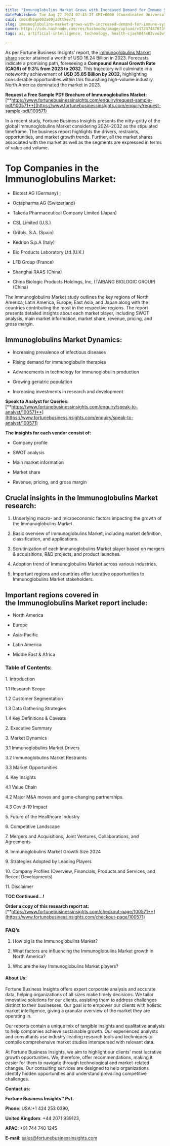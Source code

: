 ```yaml
---
title: "Immunoglobulins Market Grows with Increased Demand for Immune System Support Therapies"
datePublished: Tue Aug 27 2024 07:45:27 GMT+0000 (Coordinated Universal Time)
cuid: cm0c4h8qo002a09jzdttkev7t
slug: immunoglobulins-market-grows-with-increased-demand-for-immune-system-support-therapies
cover: https://cdn.hashnode.com/res/hashnode/image/upload/v1724744707397/5c137178-2e86-4c8e-9211-d0a7f8652aff.png
tags: ai, artificial-intelligence, technology, health-cjaeh844x02vvo3wtj5r2s75q, healthcare

---
```


As per Fortune Business Insights’ report, the [immunoglobulins Market share](https://www.fortunebusinessinsights.com/industry-reports/immunoglobulins-market-100571) sector attained a worth of USD 16.24 Billion in 2023. Forecasts indicate a promising path, foreseeing a **Compound Annual Growth Rate (CAGR) of 9.3% from 2023 to 2032.** This trajectory will culminate in a noteworthy achievement of **USD 35.85 Billion by 2032,** highlighting considerable opportunities within this flourishing high-volume industry. North America dominated the market in 2023.

**Request a Free Sample PDF Brochure of Immunoglobulins Market:** [**https://www.fortunebusinessinsights.com/enquiry/request-sample-pdf/100571**](https://www.fortunebusinessinsights.com/enquiry/request-sample-pdf/100571)

In a recent study, Fortune Business Insights presents the nitty-gritty of the global Immunoglobulins Market considering 2024–2032 as the stipulated timeframe. The business report highlights the drivers, restraints, opportunities, and market growth trends. Further, all the market shares associated with the market as well as the segments are expressed in terms of value and volume.

# **Top Companies in the Immunoglobulins Market:**

* Biotest AG (Germany) ;
    
* Octapharma AG (Switzerland)
    
* Takeda Pharmaceutical Company Limited (Japan)
    
* CSL Limited (U.S.)
    
* Grifols, S.A. (Spain)
    
* Kedrion S.p.A (Italy)
    
* Bio Products Laboratory Ltd.(U.K.)
    
* LFB Group (France)
    
* Shanghai RAAS (China)
    
* China Biologic Products Holdings, Inc, (TAIBANG BIOLOGIC GROUP) (China)
    

The Immunoglobulins Market study outlines the key regions of North America, Latin America, Europe, East Asia, and Japan along with the countries contributing the most in the respective regions. The report presents detailed insights about each market player, including SWOT analysis, main market information, market share, revenue, pricing, and gross margin.

## Immunoglobulins Market **Dynamics**:

* Increasing prevalence of infectious diseases
    
* Rising demand for immunoglobulin therapies
    
* Advancements in technology for immunoglobulin production
    
* Growing geriatric population
    
* Increasing investments in research and development
    

**Speak to Analyst for Queries:** [**https://www.fortunebusinessinsights.com/enquiry/speak-to-analyst/100571**](https://www.fortunebusinessinsights.com/enquiry/speak-to-analyst/100571)

**The insights for each vendor consist of:**

* Company profile
    
* SWOT analysis
    
* Main market information
    
* Market share
    
* Revenue, pricing, and gross margin
    

## **Crucial insights in the Immunoglobulins Market research:**

1. Underlying macro- and microeconomic factors impacting the growth of the Immunoglobulins Market.
    
2. Basic overview of Immunoglobulins Market, including market definition, classification, and applications.
    
3. Scrutinization of each Immunoglobulins Market player based on mergers & acquisitions, R&D projects, and product launches.
    
4. Adoption trend of Immunoglobulins Market across various industries.
    
5. Important regions and countries offer lucrative opportunities to Immunoglobulins Market stakeholders.
    

## **Important regions covered in the Immunoglobulins Market report include:**

* North America
    
* Europe
    
* Asia-Pacific
    
* Latin America
    
* Middle East & Africa
    

### **Table of Contents:**

1\. Introduction

1.1 Research Scope

1.2 Customer Segmentation

1.3 Data Gathering Strategies

1.4 Key Definitions & Caveats

2\. Executive Summary

3\. Market Dynamics

3.1 Immunoglobulins Market Drivers

3.2 Immunoglobulins Market Restraints

3.3 Market Opportunities

4\. Key Insights

4.1 Value Chain

4.2 Major M&A moves and game-changing partnerships.

4.3 Covid-19 Impact

5\. Future of the Healthcare Industry

6\. Competitive Landscape

7\. Mergers and Acquisitions, Joint Ventures, Collaborations, and Agreements

8\. Immunoglobulins Market Growth Size 2024

9\. Strategies Adopted by Leading Players

10\. Company Profiles (Overview, Financials, Products and Services, and Recent Developments)

11\. Disclaimer

**TOC Continued…!**

**Order a copy of this research report at:** [**https://www.fortunebusinessinsights.com/checkout-page/100571**](https://www.fortunebusinessinsights.com/checkout-page/100571)

### **FAQ’s**

1. How big is the Immunoglobulins Market?
    
2. What factors are influencing the Immunoglobulins Market growth in North America?
    
3. Who are the key Immunoglobulins Market players?
    

#### **About Us:**

Fortune Business Insights offers expert corporate analysis and accurate data, helping organizations of all sizes make timely decisions. We tailor innovative solutions for our clients, assisting them to address challenges distinct to their businesses. Our goal is to empower our clients with holistic market intelligence, giving a granular overview of the market they are operating in.

Our reports contain a unique mix of tangible insights and qualitative analysis to help companies achieve sustainable growth. Our experienced analysts and consultants use industry-leading research tools and techniques to compile comprehensive market studies interspersed with relevant data.

At Fortune Business Insights, we aim to highlight our clients' most lucrative growth opportunities. We, therefore, offer recommendations, making it easier for them to navigate through technological and market-related changes. Our consulting services are designed to help organizations identify hidden opportunities and understand prevailing competitive challenges.

**Contact us:**

**Fortune Business Insights™ Pvt.**

**Phone**: USA:+1 424 253 0390,

**United Kingdom**: +44 2071 939123,

**APAC**: +91 744 740 1245

**E-mail:** [sales@fortunebusinessinsights.com](mailto:sales@fortunebusinessinsights.com)